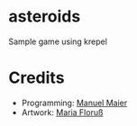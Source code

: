 asteroids
=========

Sample game using krepel


Credits
=======

* Programming: [Manuel Maier](https://github.com/Manuzor)
* Artwork: [Maria Floruß](https://github.com/gretelf)
